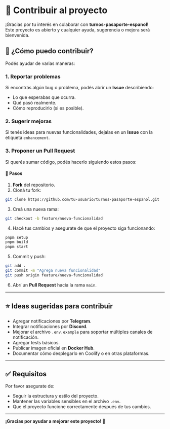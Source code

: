 # 🤝 Contribuir al proyecto

¡Gracias por tu interés en colaborar con **turnos-pasaporte-espanol**!  
Este proyecto es abierto y cualquier ayuda, sugerencia o mejora será bienvenida.

## 🚀 ¿Cómo puedo contribuir?

Podés ayudar de varias maneras:

### 1. Reportar problemas

Si encontrás algún bug o problema, podés abrir un **Issue** describiendo:

- Lo que esperabas que ocurra.
- Qué pasó realmente.
- Cómo reproducirlo (si es posible).

### 2. Sugerir mejoras

Si tenés ideas para nuevas funcionalidades, dejalas en un **Issue** con la etiqueta `enhancement`.

### 3. Proponer un Pull Request

Si querés sumar código, podés hacerlo siguiendo estos pasos:

#### 📝 Pasos

1. **Fork** del repositorio.
2. Cloná tu fork:

```bash
git clone https://github.com/tu-usuario/turnos-pasaporte-espanol.git
```

3. Creá una nueva rama:

```bash
git checkout -b feature/nueva-funcionalidad
```

4. Hacé tus cambios y asegurate de que el proyecto siga funcionando:

```bash
pnpm setup
pnpm build
pnpm start
```

5. Commit y push:

```bash
git add .
git commit -m "Agrega nueva funcionalidad"
git push origin feature/nueva-funcionalidad
```

6. Abrí un **Pull Request** hacia la rama `main`.

---

## ⭐️ Ideas sugeridas para contribuir

- Agregar notificaciones por **Telegram**.
- Integrar notificaciones por **Discord**.
- Mejorar el archivo `.env.example` para soportar múltiples canales de notificación.
- Agregar tests básicos.
- Publicar imagen oficial en **Docker Hub**.
- Documentar cómo desplegarlo en Coolify o en otras plataformas.

---

## ✅ Requisitos

Por favor asegurate de:

- Seguir la estructura y estilo del proyecto.
- Mantener las variables sensibles en el archivo `.env`.
- Que el proyecto funcione correctamente después de tus cambios.

---

**¡Gracias por ayudar a mejorar este proyecto! 🚀**

